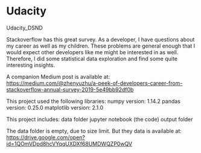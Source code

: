 # Udacity
Udacity_DSND

Stackoverflow has this great survey. 
As a developer, I have questions about my career as well as my children. 
These problems are general enough that I would expect other developers like me might be interested in as well. 
Therefore, I did some statistical data exploration and find some quite interesting insights.


A companion Medium post is available at: <br>
https://medium.com/@zhenyuzhu/a-peek-of-developers-career-from-stackoverflow-annual-survey-2019-5e49bb92df0b


This project used the following libraries:
 numpy version: 1.14.2 
 pandas version: 0.25.0 
 matplotlib version: 2.1.0
 
 
This project includes: 
data folder 
jupyter notebook (the code)
output folder 

The data folder is empty, due to size limit. But they data is available at:<br>
https://drive.google.com/open?id=1QOmVDpd8hcVYqqUXDXf68UMDWQZP0wQV

